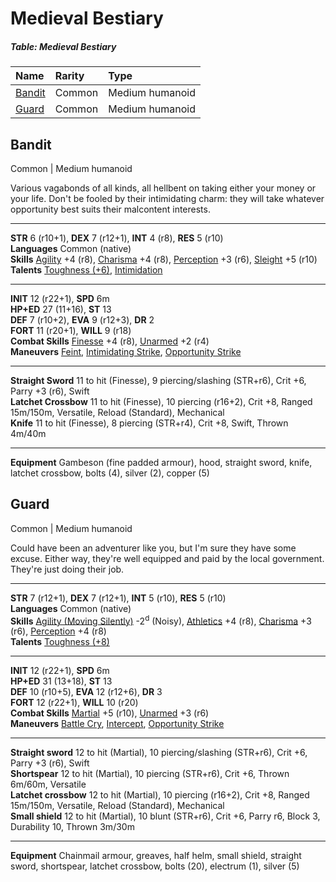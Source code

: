# Medieval Bestiary

##### Table: Medieval Bestiary
| Name | Rarity | Type |
|:-|:-|:-|
| [Bandit](#bandit) | Common | Medium humanoid |
| [Guard](#guard) | Common | Medium humanoid |

## Bandit

Common | Medium humanoid

Various vagabonds of all kinds, all hellbent on taking either your money or your life. Don't be fooled by their intimidating charm: they will take whatever opportunity best suits their malcontent interests.

---

**STR** 6 (r10+1), **DEX** 7 (r12+1), **INT** 4 (r8), **RES** 5 (r10)  
**Languages** Common (native)  
**Skills** [Agility](/Basic/PHB.md#agility-dex) +4 (r8), [Charisma](/Basic/PHB.md#charisma-res) +4 (r8), [Perception](/Basic/PHB.md#perception-dex) +3 (r6), [Sleight](/Basic/PHB.md#sleight-dex) +5 (r10)  
**Talents** [Toughness (+6)](/Basic/Talents.md#toughness), [Intimidation](/Basic/Talents.md#intimidation)

---

**INIT** 12 (r22+1), **SPD** 6m  
**HP+ED** 27 (11+16), **ST** 13  
**DEF** 7 (r10+2), **EVA** 9 (r12+3), **DR** 2  
**FORT** 11 (r20+1), **WILL** 9 (r18)  
**Combat Skills** [Finesse](/Basic/PHB.md#finesse-dex) +4 (r8), [Unarmed](/Basic/PHB.md#unarmed-dex) +2 (r4)  
**Maneuvers** [Feint](/Basic/Maneuvers.md#feint), [Intimidating Strike](/Basic/Maneuvers.md#intimidating-strike), [Opportunity Strike](/Basic/Maneuvers.md#opportunity-strike)

---

**Straight Sword** 11 to hit (Finesse), 9 piercing/slashing (STR+r6), Crit +6, Parry +3 (r6), Swift  
**Latchet Crossbow** 11 to hit (Finesse), 10 piercing (r16+2), Crit +8, Ranged 15m/150m, Versatile, Reload (Standard), Mechanical  
**Knife** 11 to hit (Finesse), 8 piercing (STR+r4), Crit +8, Swift, Thrown 4m/40m  

---

**Equipment** Gambeson (fine padded armour), hood, straight sword, knife, latchet crossbow, bolts (4), silver (2), copper (5)

## Guard

Common | Medium humanoid

Could have been an adventurer like you, but I'm sure they have some excuse. Either way, they're well equipped and paid by the local government. They're just doing their job.

---

**STR** 7 (r12+1), **DEX** 7 (r12+1), **INT** 5 (r10), **RES** 5 (r10)  
**Languages** Common (native)  
**Skills** [Agility (Moving Silently)](/Basic/PHB.md#agility-dex) -2<sup>d</sup> (Noisy), [Athletics](/Basic/PHB.md#athletics-str) +4 (r8), [Charisma](/Basic/PHB.md#charisma-res) +3 (r6), [Perception](/Basic/PHB.md#perception-dex) +4 (r8)  
**Talents** [Toughness (+8)](/Basic/Talents.md#toughness)

---

**INIT** 12 (r22+1), **SPD** 6m  
**HP+ED** 31 (13+18), **ST** 13  
**DEF** 10 (r10+5), **EVA** 12 (r12+6), **DR** 3  
**FORT** 12 (r22+1), **WILL** 10 (r20)  
**Combat Skills** [Martial](/Basic/PHB.md#martial-dex) +5 (r10), [Unarmed](/Basic/PHB.md#unarmed-dex) +3 (r6)  
**Maneuvers** [Battle Cry](/Basic/Maneuvers.md#battle-cry), [Intercept](/Basic/Maneuvers.md#intercept), [Opportunity Strike](/Basic/Maneuvers.md#opportunity-strike)

---

**Straight sword** 12 to hit (Martial), 10 piercing/slashing (STR+r6), Crit +6, Parry +3 (r6), Swift  
**Shortspear** 12 to hit (Martial), 10 piercing (STR+r6), Crit +6, Thrown 6m/60m, Versatile  
**Latchet crossbow** 12 to hit (Martial), 10 piercing (r16+2), Crit +8, Ranged 15m/150m, Versatile, Reload (Standard), Mechanical  
**Small shield** 12 to hit (Martial), 10 blunt (STR+r6), Crit +6, Parry r6, Block 3, Durability 10, Thrown 3m/30m

---

**Equipment** Chainmail armour, greaves, half helm, small shield, straight sword, shortspear, latchet crossbow, bolts (20), electrum (1), silver (5)